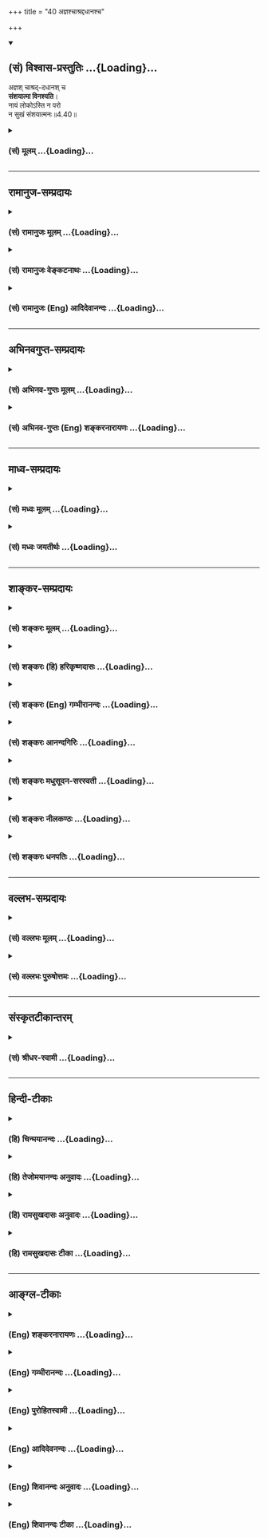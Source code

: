 +++
title = "40 अज्ञश्चाश्रद्दधानश्च"

+++
<div class="js_include" newlevelforh1="2" title="(सं) विश्वास-प्रस्तुतिः" unfilled url="/mahAbhAratam/vyAsaH/shlokashaH/06-bhIShma-parva/03-bhagavad-gItA-parva/saMskRtam/vishvAsa-prastutiH/04_jnAna-yogaH_brahmArp/40_ajnashchAshraddad.md">
<details open><summary><h2>(सं) विश्वास-प्रस्तुतिः ...{Loading}...</h2></summary>

अज्ञश् चाश्रद्-दधानश् च  
**संशयात्मा विनश्यति**।  
नायं लोकोऽस्ति न परो  
न सुखं संशयात्मनः॥4.40॥
</details>
</div>
<div class="js_include collapsed" newlevelforh1="3" title="(सं) मूलम्" unfilled url="/mahAbhAratam/vyAsaH/shlokashaH/06-bhIShma-parva/03-bhagavad-gItA-parva/saMskRtam/mUlam/04_jnAna-yogaH_brahmArp/40_ajnashchAshraddad.md">
<details><summary><h3>(सं) मूलम् ...{Loading}...</h3></summary>

अज्ञश्चाश्रद्दधानश्च संशयात्मा विनश्यति।  
नायं लोकोऽस्ति न परो न सुखं संशयात्मनः।।4.40।।
</details>
</div>


_________________
## रामानुज-सम्प्रदायः
<div class="js_include collapsed" newlevelforh1="3" title="(सं) रामानुजः मूलम्" unfilled url="/mahAbhAratam/vyAsaH/shlokashaH/06-bhIShma-parva/03-bhagavad-gItA-parva/saMskRtam/rAmAnujaH/mUlam/04_jnAna-yogaH_brahmArp/40_ajnashchAshraddad.md">
<details><summary><h3>(सं) रामानुजः मूलम् ...{Loading}...</h3></summary>

।।4.40।।**अज्ञः** एवम् उपदेशलब्धज्ञानरहितः उपदिष्टज्ञानवृद्ध्युपाये **च
अश्रद्दधानः** अत्वरमाणः उपदिष्टे च ज्ञाने **संशयात्मा** संशयितमना
**विनश्यति** नष्टो भवति। अस्मिन् उपदिष्टे आत्मयाथात्म्यविषये ज्ञाने
**संशयात्मनः** **अयम्** अपि प्राकृत**लोको न अस्ति** न च परः
धर्मार्थकामादिपुरुषार्थाः च न सिद्ध्यन्ति कुतो मोक्ष
इत्यर्थः। शास्त्रीयकर्मसिद्धिरूपत्वात् सर्वेषां पुरुषार्थानां
शास्त्रीयकर्मजन्यसिद्धेः च देहातिरिक्तात्मनिश्चयपूर्वकत्वात् अतः
सुखलवभागित्वम् आत्मनि **संशयात्मनो** न संभवति।

</details>
</div>
<div class="js_include collapsed" newlevelforh1="3" title="(सं) रामानुजः वेङ्कटनाथः" unfilled url="/mahAbhAratam/vyAsaH/shlokashaH/06-bhIShma-parva/03-bhagavad-gItA-parva/saMskRtam/rAmAnujaH/venkaTanAthaH/04_jnAna-yogaH_brahmArp/40_ajnashchAshraddad.md">
<details><summary><h3>(सं) रामानुजः वेङ्कटनाथः ...{Loading}...</h3></summary>

  
  
।।4.40।। उक्त एवार्थो व्यतिरेकेण स्थाप्यतेअज्ञश्च इति
श्लोकेन। उपदेशलब्धज्ञानरहित इति
पूर्वकमनिर्देशौचित्यादश्रद्धाहेत्वाकाङ्क्षणात् संशयदशासमभिव्याहाराच्च
अज्ञशब्दोऽत्र शास्त्रजन्यज्ञाननिवृत्तिपर इति भावः। संशयस्य
पृथगभिहितत्वात्अश्रद्दधानः इत्येतन्न विश्वासनिषेधपरम्
किन्त्वाकाङ्क्षानिषेधपरम्। प्रकृष्टाकाङ्क्षैव हि
त्वरेत्यभिप्रायेणअत्वरमाण इत्युक्तम्। संशयमना इति। संशय्यतेऽनेनेति संशयः
संशयकारणं संशयहेतुभूतमना इत्यर्थः यद्वा संशये मनो यस्येति विग्रहः।
नित्यस्यात्मनः पुरुषार्थशून्यत्वलक्षणस्य विनाशस्य पूर्वापरभावेन
सन्तन्यमानस्य प्राचीनस्यैवानुवृत्तिप्रदर्शनाय
प्रकृतिप्रत्ययार्थभेदविवक्षयानष्टो भवतीत्युक्तम्। विनष्टा वा प्रणष्टा वा
वा.रा.5।13।15 इत्यादिषु प्रध्वंसव्यतिरिक्तविषये प्रयोगोऽप्यनेन
सूचितः। विनश्यति इत्यस्य विवरणमुत्तरार्धम्। अयमपि इत्यनेनायंशब्देन
निर्दिष्टक्षुद्रतासूचनम्। नायं लोकोऽस्त्ययज्ञस्य कुतोऽन्यः कुरुसत्तम 4।31
इतिवदत्रापि लोकशब्दः पुरुषार्थविषयः। कैमुतिकन्यायप्रदर्शनार्थं चअयं लोकः
इत्युक्तम्। मोक्षप्रकरणत्वाच्चात्रायंशब्दपरशब्दयोर्न
भौमदिव्यविषयत्वमुचितमित्यभिप्रायेणाह धर्मार्थेति। मोक्षोपायभूतार्थे
संशयात्मनः कथं पुरुषार्थान्तरासिद्धिः इत्यत्राह शास्त्रीयेति। अस्तु
तत्तच्छास्त्रैरेव तत्तत्सिद्धिः किमनेन मोक्षोपयुक्तेन
इत्यत्राहशास्त्रीयकर्मजन्यसिद्धेश्चेति। अयमभिप्रायः नह्यायुर्वेदादिवत्
केवलमेतद्देहान्तर्भाविफलसाधनं कर्म तत्तच्छास्त्रैः प्रतिपाद्यते येन
देहातिरिक्तात्मज्ञाननिरपेक्षता स्यात् देहान्तरभाव्येव हि यज्ञादिसाध्यं
स्वर्गादिकं फलं प्राचुर्येण प्रतिपाद्यते अतो
देहातिरिक्तात्मनिश्चयोऽत्यन्तापेक्षितः इति।
उभयविधपुरुषार्थराहित्योपसंहारपरंन सुखम् इत्येतदिति व्यञ्जनायाह अत इति।
यद्वाऽनन्तसुखदुःखभोगरूपनिश्श्रेयसनिरयपर्यन्तसंशयस्य
मनस्तापहेतुत्वात्तदानीन्तनदुःखाभिप्रायेणन सुखम् इत्युक्तम्। अथवा
पुरुषार्थयोग्यताभिमानमूलसुखाभावोऽभिप्रेतः।  
  

</details>
</div>
<div class="js_include collapsed" newlevelforh1="3" title="(सं) रामानुजः (Eng) आदिदेवानन्दः" unfilled url="/mahAbhAratam/vyAsaH/shlokashaH/06-bhIShma-parva/03-bhagavad-gItA-parva/saMskRtam/rAmAnujaH/english/AdidevAnandaH/04_jnAna-yogaH_brahmArp/40_ajnashchAshraddad.md">
<details><summary><h3>(सं) रामानुजः (Eng) आदिदेवानन्दः ...{Loading}...</h3></summary>

4.40 'The ignorant,' i.e., one devoid of knowledge received through instruction, 'the faithless' or one who has no faith in developing this knowledge taught to him, i.e., who does not strive to progress ickly,
and 'the doubting one,' i.e., one who is full of doubts in regard to the knowledge taught - such persons perish, are lost. When this knowledge taught to him about the real nature of the self is doubted, then he loses this material world as also the next world. The meaning is that the ends of man, such as Dharma, Artha and Karma which constitute the material ends or fulfilments, are not achieved by such a doubting one.
How then can man's supreme end, release be achieved by such a doubting one; For all the ends of human life can be achieved through the actions which are prescribed by the Sastras, but their performance reires the firm conviction that the self is different from the body. Therefore,
even a little happiness does not come to the person who has a doubting mind concerning the self.

</details>
</div>


_________________
## अभिनवगुप्त-सम्प्रदायः
<div class="js_include collapsed" newlevelforh1="3" title="(सं) अभिनव-गुप्तः मूलम्" unfilled url="/mahAbhAratam/vyAsaH/shlokashaH/06-bhIShma-parva/03-bhagavad-gItA-parva/saMskRtam/abhinava-guptaH/mUlam/04_jnAna-yogaH_brahmArp/40_ajnashchAshraddad.md">
<details><summary><h3>(सं) अभिनव-गुप्तः मूलम् ...{Loading}...</h3></summary>

।।4.39 4.40।। श्रद्धावानिति। अज्ञ इति। अत्र च श्रद्धागमः तत्परव्यापारत्वं
च झगित्येव आस्तिकत्वात् असंशयत्वे सति उत्पद्यते। तस्मादसंशयवता
गुर्वागमादृतेन भाव्यम् संशयस्य सर्वनाशकत्वात् ससंशयो हि न किञ्चिज्जानाति
अश्रद्दधानत्त्वात्। तस्मात् निःसंशयेन भाव्यम् इति वाक्यार्थः।

</details>
</div>
<div class="js_include collapsed" newlevelforh1="3" title="(सं) अभिनव-गुप्तः (Eng) शङ्करनारायणः" unfilled url="/mahAbhAratam/vyAsaH/shlokashaH/06-bhIShma-parva/03-bhagavad-gItA-parva/saMskRtam/abhinava-guptaH/english/shankaranArAyaNaH/04_jnAna-yogaH_brahmArp/40_ajnashchAshraddad.md">
<details><summary><h3>(सं) अभिनव-गुप्तः (Eng) शङ्करनारायणः ...{Loading}...</h3></summary>

4.39-40 Sraddhavan etc. Ajnah etc. Here the idea of the passage is this
: The incoming of faith and the performance of activities intending this
\[knowledge\], both spring up soon no doubt, if one, being a believer,
entertains no doubt. Therefore, one should remain being favoured by the
preceptors and the scriptures, and not entertaining any doubt. For, the
doubt is a destroyer of everything \[good\]. Indeed a person with doubt
knows nothing, because he does not have faith. Hence one should remain
without doubt. The subject matter that has been elaborated in this
entire chapter is now summarised by a pair of the \[following\] verses :

</details>
</div>


_________________
## माध्व-सम्प्रदायः
<div class="js_include collapsed" newlevelforh1="3" title="(सं) मध्वः मूलम्" unfilled url="/mahAbhAratam/vyAsaH/shlokashaH/06-bhIShma-parva/03-bhagavad-gItA-parva/saMskRtam/madhvaH/mUlam/04_jnAna-yogaH_brahmArp/40_ajnashchAshraddad.md">
<details><summary><h3>(सं) मध्वः मूलम् ...{Loading}...</h3></summary>

।।4.40।। Sri Madhvacharya did not comment on this sloka.

</details>
</div>
<div class="js_include collapsed" newlevelforh1="3" title="(सं) मध्वः जयतीर्थः" unfilled url="/mahAbhAratam/vyAsaH/shlokashaH/06-bhIShma-parva/03-bhagavad-gItA-parva/saMskRtam/madhvaH/jayatIrthaH/04_jnAna-yogaH_brahmArp/40_ajnashchAshraddad.md">
<details><summary><h3>(सं) मध्वः जयतीर्थः ...{Loading}...</h3></summary>

।।4.40।। Sri Jayatirtha did not comment on this sloka.  
  

</details>
</div>


_________________
## शाङ्कर-सम्प्रदायः
<div class="js_include collapsed" newlevelforh1="3" title="(सं) शङ्करः मूलम्" unfilled url="/mahAbhAratam/vyAsaH/shlokashaH/06-bhIShma-parva/03-bhagavad-gItA-parva/saMskRtam/shankaraH/mUlam/04_jnAna-yogaH_brahmArp/40_ajnashchAshraddad.md">
<details><summary><h3>(सं) शङ्करः मूलम् ...{Loading}...</h3></summary>

।।4.40।। **अज्ञश्च** अनात्मज्ञश्च **अश्रद्दधानश्च** गुरुवाक्यशास्त्रेषु
अविश्वासवांश्च **संशयात्मा** च संशयचित्तश्च **विनश्यति**।
अज्ञाश्रद्दधानौ यद्यपि विनश्यतः न तथा यथा संशयात्मा। संशयात्मा तु
पापिष्ठः सर्वेषाम्। कथम् **नायं** साधारणोऽपि **लोकोऽस्ति।** तथा **न
परः** लोकः। **न सुखम्** तत्रापि संशयोत्पत्तेः **संशयात्मनः**
संशयचित्तस्य। तस्मात् संशयो न कर्तव्यः।। कस्मात्

</details>
</div>
<div class="js_include collapsed" newlevelforh1="3" title="(सं) शङ्करः (हि) हरिकृष्णदासः" unfilled url="/mahAbhAratam/vyAsaH/shlokashaH/06-bhIShma-parva/03-bhagavad-gItA-parva/saMskRtam/shankaraH/hindI/harikRShNadAsaH/04_jnAna-yogaH_brahmArp/40_ajnashchAshraddad.md">
<details><summary><h3>(सं) शङ्करः (हि) हरिकृष्णदासः ...{Loading}...</h3></summary>

।।4.40।। इस विषयमें संशय नहीं करना चाहिये क्योंकि संशय बड़ा पापी है। कैसे
सो कहते हैं जो अज्ञ यानी आत्मज्ञानसे रहित है जो अश्रद्धालु है और जो
संशयात्मा है ये तीनों नष्ट हो जाते हैं। यद्यपि अज्ञानी और अश्रद्धालु भी
नष्ट होते हैं परंतु जैसा संशयात्मा नष्ट होता है वैसे नहीं क्योंकि इन
सबमें संशयात्मा अधिक पापी है। अधिक पापी कैसे है ( सो कहते हैं )
संशयात्माको अर्थात् जिसके चित्तमें संशय है उस पुरुषको न तो यह साधारण
मनुष्यलोक मिलता है न परलोक मिलता है और न सुख ही मिलता है क्योंकि वहाँ भी
संशय होना सम्भव है इसलिये संशय नहीं करना चाहिये।

</details>
</div>
<div class="js_include collapsed" newlevelforh1="3" title="(सं) शङ्करः (Eng) गम्भीरानन्दः" unfilled url="/mahAbhAratam/vyAsaH/shlokashaH/06-bhIShma-parva/03-bhagavad-gItA-parva/saMskRtam/shankaraH/english/gambhIrAnandaH/04_jnAna-yogaH_brahmArp/40_ajnashchAshraddad.md">
<details><summary><h3>(सं) शङ्करः (Eng) गम्भीरानन्दः ...{Loading}...</h3></summary>

4.40 Ajnah, one who is ignorant, who has not known the Self; and
asradda-dhanah, who is faithless; \[Ast. adds here: guruvakya-sastresu
avisvasavan, who has no faith in the instructions of the teacher and the
scriptures.-Tr.\] and samsaya-atma, who has a doubting mind; vinasyati,
perishes. Although the ignorant and the faithless get ruined, yet it is
not to the extent that a man with a doubting mind does. As for one with
a doubting mind, he is the most vicious of them all. How; Na ayam lokah,
neither this world which is familiar; na, nor also; parah, the next
world; na sukham, nor happiness; asti, exist; samsaya-atmanah, for one
who has a doubting mind. For doubt is possible even with regard to them!
Therefore one should not entertain doubt. Why;

</details>
</div>
<div class="js_include collapsed" newlevelforh1="3" title="(सं) शङ्करः आनन्दगिरिः" unfilled url="/mahAbhAratam/vyAsaH/shlokashaH/06-bhIShma-parva/03-bhagavad-gItA-parva/saMskRtam/shankaraH/AnandagiriH/04_jnAna-yogaH_brahmArp/40_ajnashchAshraddad.md">
<details><summary><h3>(सं) शङ्करः आनन्दगिरिः ...{Loading}...</h3></summary>

।।4.40।। उत्तरश्लोकस्य पातनिकां करोति **अत्रेति।**
यथोक्तसाधनवानुपदेशमपेक्ष्याचिरेण ब्रह्म साक्षात्करोति
साक्षात्कृतब्रह्मत्वेऽचिरेणैव मोक्षं प्राप्नोतीत्येषोऽर्थः सप्तम्या
परामृश्यते। संशयस्याकर्तव्यत्वे हेतुमाह **पापिष्ठो** **हीति।** उक्तं
हेतुं प्रश्नपूर्वकमुत्तरश्लोकेन साधयति **कथमिति।** अज्ञादश्रद्दधानाच्च
संशयचित्तस्य विशेषमादर्शयति **नायमिति।** द्वितीयविभागविभजनार्थं भूमिकां
करोति **अज्ञेति।** अज्ञादीनां मध्ये संशयात्मनो यत्पापिष्ठत्वं
तत्प्रश्नद्वारा प्रकटयति **कथमिति।** लोकद्वयस्य तत्प्रयुक्तसुखस्य चाभावे
हेतुमाह **तत्रापीति।** संशयचित्तस्य सर्वत्र
संशयप्रवृत्तेर्दुर्निवारत्वादित्यर्थः। संशयस्यानर्थमूलत्वे स्थिते
फलितमाह **तस्मादिति।**

</details>
</div>
<div class="js_include collapsed" newlevelforh1="3" title="(सं) शङ्करः मधुसूदन-सरस्वती" unfilled url="/mahAbhAratam/vyAsaH/shlokashaH/06-bhIShma-parva/03-bhagavad-gItA-parva/saMskRtam/shankaraH/madhusUdana-sarasvatI/04_jnAna-yogaH_brahmArp/40_ajnashchAshraddad.md">
<details><summary><h3>(सं) शङ्करः मधुसूदन-सरस्वती ...{Loading}...</h3></summary>

।।4.40।। अत्र च संशयो न कर्तव्यः कस्मात्
अज्ञोऽनधीतशास्त्रत्वेनात्मज्ञानशून्यः। गुरुवेदान्तवाक्यार्थे इदमेवं न
भवत्येवेति विपर्ययरूपा नास्तिक्यबुद्धिरश्रद्धा तद्वानश्रद्धधानः। इदमेवं
भवति नवेति सर्वत्र संशयाक्रान्तचित्तः संशयात्मा विनश्यति
स्वार्थाद्भ्रष्टो भवति। अज्ञश्चाश्रद्दधानश्च विनश्यतीति संशयात्मापेक्षया
न्यूनत्वकथनार्थं चकाराभ्यां तयोः प्रयोगः। कुतः संशयात्मा हि सर्वतः
पापीयान्। यतो नायं मनुष्यलोकोऽस्ति वित्तार्जनाद्यभावात् न परलोकः
स्वर्गमोक्षादिः धर्मज्ञानाद्यभावात् न सुखं भोजनादिकृतं संशयात्मनः
सर्वत्र संदेहाक्रान्तचित्तस्य। अज्ञस्याश्रद्दधानस्य च परो लोको नास्ति
मनुष्यलोके भोजनादिसुखं च वर्तते। संशयात्मा तु त्रितयहीनत्वेन सर्वतः
पापीयानित्यर्थः।

</details>
</div>
<div class="js_include collapsed" newlevelforh1="3" title="(सं) शङ्करः नीलकण्ठः" unfilled url="/mahAbhAratam/vyAsaH/shlokashaH/06-bhIShma-parva/03-bhagavad-gItA-parva/saMskRtam/shankaraH/nIlakaNThaH/04_jnAna-yogaH_brahmArp/40_ajnashchAshraddad.md">
<details><summary><h3>(सं) शङ्करः नीलकण्ठः ...{Loading}...</h3></summary>

।।4.40।।**अज्ञ इति।** अज्ञः सुखेन चिकित्सितुं शक्यः। अश्रद्दधानो यत्नेन।
संशयात्मा त्वसाध्य एव। यतो मित्रादिष्वपि संशयं कुर्वतोऽस्यायं लोकोऽपि
नास्ति नापि परः। वेदवाक्येऽपि संशयात्। अतएव सर्वदा संशयाकुलत्वात्सुखमपि
तस्य नास्ति। तस्मात्संशयो न कर्तव्यः।

</details>
</div>
<div class="js_include collapsed" newlevelforh1="3" title="(सं) शङ्करः धनपतिः" unfilled url="/mahAbhAratam/vyAsaH/shlokashaH/06-bhIShma-parva/03-bhagavad-gItA-parva/saMskRtam/shankaraH/dhanapatiH/04_jnAna-yogaH_brahmArp/40_ajnashchAshraddad.md">
<details><summary><h3>(सं) शङ्करः धनपतिः ...{Loading}...</h3></summary>

।।4.40।। अस्मिन्सर्वशास्त्रन्यायसिद्धे सुनिश्चितेऽर्थे संशयो न कर्तव्यः।
तस्य पापिष्ठत्वादित्याशयेनाह **यज्ञ इति।** अज्ञो
गुरुमुखादनधीतशास्त्रत्वेनात्मज्ञानशून्यश्च पूर्वोक्तश्रद्धारहितश्च
इदमेवं भवति न वेति सर्वत्र संशयाकान्तचेता निनश्यति स्वार्थलाभाद्भश्यति।
अज्ञाश्रद्दधानसंशयात्मापेक्षया चकारद्वयसूचितममुख्यत्वं स्फुटयति।
संशयात्मा तु सर्वतः पापिष्ठः। यतस्तस्यायं मनुष्यलोको
वित्तार्जनविवाहादिसाध्यो न। नच पर उपासनादिसाध्यो देवलोकः। नच
तत्त्वज्ञानसाध्यजीवन्मुक्तिसुखं सर्वत्रापि संशयस्य सत्त्वात्।
अज्ञानश्रद्दधानयोः परलोकस्य जीवन्मुक्तिसुखस्य चाभावेऽपि
मनुष्यलोकोऽस्त्येव। यद्वा यज्ञः कदाचिदभ्यासवशात्परलोकादिसाधनं
देहात्मविवेकादिज्ञानं लभते। अश्रद्दधानोऽपि युक्तियुक्तं श्रुत्वा
श्रद्धां लभते। ततश्च परलोकादिभाजौ भवतः। सदा सर्वत्र संशयग्रस्तस्तु न तथा
किंत्वतिपापिष्ठ इत्यर्थः। तस्मात्संशयो न कर्तव्य इत्याशयः।

</details>
</div>


_________________
## वल्लभ-सम्प्रदायः
<div class="js_include collapsed" newlevelforh1="3" title="(सं) वल्लभः मूलम्" unfilled url="/mahAbhAratam/vyAsaH/shlokashaH/06-bhIShma-parva/03-bhagavad-gItA-parva/saMskRtam/vallabhaH/mUlam/04_jnAna-yogaH_brahmArp/40_ajnashchAshraddad.md">
<details><summary><h3>(सं) वल्लभः मूलम् ...{Loading}...</h3></summary>

।।4.40।। अश्रद्दधानस्तु नाधिकारी इत्येतावति वक्तव्ये अन्यमप्यनधिकारिणमाह।
अज्ञ उपदिष्टार्थानभिज्ञः अनधिकारी तत्र च सत्यपि ज्ञानेऽश्रद्धावान् तथा
संशयानश्च विनश्यत्येवेत्यन्ते महाननधिकारी निर्दिष्टः अनिश्चयात्तस्य
महत्त्वमनधिकारे। तथा हि नायं लोकोऽस्तीति न च सुखं परलोकश्च। अतो
निश्चयात्मिकैव बुद्धिरुचितेति भावः।

</details>
</div>
<div class="js_include collapsed" newlevelforh1="3" title="(सं) वल्लभः पुरुषोत्तमः" unfilled url="/mahAbhAratam/vyAsaH/shlokashaH/06-bhIShma-parva/03-bhagavad-gItA-parva/saMskRtam/vallabhaH/puruShottamaH/04_jnAna-yogaH_brahmArp/40_ajnashchAshraddad.md">
<details><summary><h3>(सं) वल्लभः पुरुषोत्तमः ...{Loading}...</h3></summary>

  
  
।।4.40।। अत्र मदुक्तौ संशयो न कर्तव्य इत्याह संशयात्माभविष्यति न वा इति
सन्देहवान् अज्ञः मूर्खः अनात्मज्ञः अश्रद्दधानः गुरौ ज्ञानसाधनेषु च
श्रद्धारहितो भूत्वा विनश्यति नष्टो भवति। चकारद्वयेन धर्मरहितः
सन्तोषरहितश्च भवेदिति ज्ञाप्यते। किञ्च संशयात्मनः साधारणरीत्यापीह लोके
परलोके च सुखं न स्यादित्याह नायमिति। संशयात्मनः सन्देहवतः अयं लोकः
पशुपुत्रादिरूपो न सिद्धो भवति न परः स्वर्गादिरूपसुखं
ऐश्वर्यारोग्यादिरूपं न भवतीत्यर्थः।  
  

</details>
</div>


_________________
## संस्कृतटीकान्तरम्
<div class="js_include collapsed" newlevelforh1="3" title="(सं) श्रीधर-स्वामी" unfilled url="/mahAbhAratam/vyAsaH/shlokashaH/06-bhIShma-parva/03-bhagavad-gItA-parva/saMskRtam/shrIdhara-svAmI/04_jnAna-yogaH_brahmArp/40_ajnashchAshraddad.md">
<details><summary><h3>(सं) श्रीधर-स्वामी ...{Loading}...</h3></summary>

।।4.40।। ज्ञानाधिकारिणमुक्त्वा तद्विपरीतमनधिकारिणमाह **अज्ञश्चेति।**
अज्ञो गुरूपदिष्टार्थानभिज्ञः कथंचिज्ज्ञाने जातेऽप्यश्रद्दधानश्च
जातायामपि श्रद्धायां ममेदं सिध्येद्वा न वेति संशयाक्रान्तचित्तश्च नश्यति
स्वार्थाद्भ्रश्यति। एतेषु त्रिष्वपि संशयात्मा सर्वथा नश्यति यतस्तस्यायं
लोको नास्ति धनार्जनविवाहाद्यसिद्धेः। नच परलोकः धर्मस्यानिष्पत्तेः। नच
सुखं संशयेनैव भोगस्याप्यसंभवात्।

</details>
</div>


_________________
## हिन्दी-टीकाः
<div class="js_include collapsed" newlevelforh1="3" title="(हि) चिन्मयानन्दः" unfilled url="/mahAbhAratam/vyAsaH/shlokashaH/06-bhIShma-parva/03-bhagavad-gItA-parva/hindI/chinmayAnandaH/04_jnAna-yogaH_brahmArp/40_ajnashchAshraddad.md">
<details><summary><h3>(हि) चिन्मयानन्दः ...{Loading}...</h3></summary>

।।4.40।। इसके पूर्व के श्लोक में कहा गया है कि श्रद्धा तथा ज्ञान से
युक्त पुरुष परम शान्ति प्राप्त करता है। इसी तथ्य पर बल देने के लिये
निषेधात्मक भाषा में कहते हैं कि उपर्युक्त गुणों से रहित पुरुष अपनी ही
हानि करता हुआ अन्त में नष्ट हो जाता है। जो अज्ञानी है अर्थात् वह पुरुष
जिसे बौद्धिक स्तर पर भी आत्मा का ज्ञान नहीं है। इस प्रकार के श्रद्धारहित
और संशयी स्वभाव के पुरुष का नाश अवश्यंभावी है। दूसरी पंक्ति में भगवान्
श्रीकृष्ण संशयात्मा पुरुष की निन्दा करते हुये उसके जीवन की त्रासदी बताते
हैं। ऐसे पुरुष को न इस लोक में सुख मिलता है और न अन्यत्र। इसका अभिप्राय
यह हुआ कि अज्ञानी तथा अश्रद्धालु पुरुष कुछ मात्रा में तो इस लोक का सुख
प्राप्त कर सकते हैं परन्तु संशयी स्वभाव के व्य़क्ति के भाग्य में वह भी
नहीं लिखा होता ऐसे पुरुष मानसिक रूप से किसी भी परिस्थिति का आनन्द लेने
में सर्वथा असमर्थ हो जाते हैं क्योंकि संशय की प्रवृत्ति प्रत्येक अनुभव
में विष घोल देती है। तथाकथित बुद्धिमान अश्रद्धालु और संशयी स्वभाव के
पुरुषों पर इस पंक्ति मे तीक्ष्ण व्यंग्य प्रहार किया गया है। अत इस विषय
में संशय नहीं करना चाहिये। भगवान् आगे कहते हैं

</details>
</div>
<div class="js_include collapsed" newlevelforh1="3" title="(हि) तेजोमयानन्दः अनुवादः" unfilled url="/mahAbhAratam/vyAsaH/shlokashaH/06-bhIShma-parva/03-bhagavad-gItA-parva/hindI/tejomayAnandaH/anuvAdaH/04_jnAna-yogaH_brahmArp/40_ajnashchAshraddad.md">
<details><summary><h3>(हि) तेजोमयानन्दः अनुवादः ...{Loading}...</h3></summary>

।।4.40।। अज्ञानी तथा श्रद्धारहित और संशययुक्त पुरुष नष्ट हो जाता है,
(उनमें भी) संशयी पुरुष के लिये न यह लोक है, न परलोक और न सुख।।

</details>
</div>
<div class="js_include collapsed" newlevelforh1="3" title="(हि) रामसुखदासः अनुवादः" unfilled url="/mahAbhAratam/vyAsaH/shlokashaH/06-bhIShma-parva/03-bhagavad-gItA-parva/hindI/rAmasukhadAsaH/anuvAdaH/04_jnAna-yogaH_brahmArp/40_ajnashchAshraddad.md">
<details><summary><h3>(हि) रामसुखदासः अनुवादः ...{Loading}...</h3></summary>

।।4.40।। विवेकहीन और श्रद्धारहित संशयात्मा मनुष्यका पतन हो जाता है। ऐसे
संशयात्मा मनुष्यके लिये न यह लोक है न परलोक है और न सुख ही है।

</details>
</div>
<div class="js_include collapsed" newlevelforh1="3" title="(हि) रामसुखदासः टीका" unfilled url="/mahAbhAratam/vyAsaH/shlokashaH/06-bhIShma-parva/03-bhagavad-gItA-parva/hindI/rAmasukhadAsaH/TIkA/04_jnAna-yogaH_brahmArp/40_ajnashchAshraddad.md">
<details><summary><h3>(हि) रामसुखदासः टीका ...{Loading}...</h3></summary>

4.40।।***व्याख्या--*'अज्ञश्चाश्रद्दधानश्च संशयात्मा विनश्यति'--**जिस
पुरुषका विवेक अभी जाग्रत् नहीं हुआ है तथा जितना विवेक जाग्रत् हुआ है,
उसको महत्त्व नहीं देता और साथ ही जो अश्रद्धालु है, ऐसे संशययुक्त पुरुषका
पारमार्थिक मार्गसे पतन हो जाता है। कारण कि संशययुक्त पुरुषकी अपनी बुद्धि
तो प्राकृत--शिक्षारहित है और दूसरेकी बातका आदर नहीं करता, फिर ऐसे
पुरुषके संशय कैसे नष्ट हो सकते हैं; और संशय नष्ट हुए बिना उसकी उन्नति भी
कैसे हो सकती है;  
  
अलग-अलग बातोंको सुननेसे 'यह ठीक है अथवा वह ठीक है;' ---इस प्रकार
सन्देहयुक्त पुरुषका नाम संशयात्मा है। पारमार्थिक मार्गपर चलनेवाले
साधकमें संशय पैदा होना स्वाभाविक है; क्योंकि वह किसी भी विषयको पढ़ेगा तो
कुछ समझेगा और कुछ नहीं समझेगा। जिस विषयको कुछ नहीं समझते उस विषयमें संशय
पैदा नहीं होता और जिस विषयको पूरा समझते हैं, उस विषयमें संशय नहीं रहता।
अतः संशय सदा अधूरे ज्ञानमें ही पैदा होता है, इसीको अज्ञान कहते हैं
**(टिप्पणी प₀ 272.1)**। इसलिये संशयका उत्पन्न होना हानिकारक नहीं है,
प्रत्युत संशयको बनाये रखना और उसे दूर करनेकी चेष्टा न करना ही हानिकारक
है। संशयको दूर करनेकी चेष्टा न करनेपर वह संशय ही 'सिद्धान्त' बन जाता है।
कारण कि संशय दूर न होनेपर मनुष्य सोचता है कि पारमार्थिक मार्गमें सब कुछ
ढकोसला है और ऐसा सोचकर उसे छोड़ देता है तथा नास्तिक बन जाता है।
परिणामस्वरूप उसका पतन हो जाता है। इसलिये अपने भीतर संशयका रहना साधकको
बुरा लगना चाहिये। संशय बुरा लगनेपर जिज्ञासा जाग्रत् होती है, जिसकी
पूर्ति होनेपर संशय-विनाशक ज्ञानकी प्राप्ति होती है। साधकका लक्षण है--खोज
करना। यदि वह मन और इन्द्रियोंसे देखी बातको ही सत्य मान लेता है, तो वहीं
रुक जाता है, आगे नहीं बढ़ पाता। साधकको निरन्तर आगे ही बढ़ते रहना चाहिये।
जैसे रास्तेपर चलते समय मनुष्य यह न देखे कि कितने मील आगे आ गये, प्रत्युत
यह देखे कि कितने मील अभी बाकी पड़े हैं, तब वह ठीक अपने लक्ष्यतक पहुँच
जायगा। ऐसे ही साधक यह न देखे कि कितना जान लिया अर्थात् अपने जाने हुएपर
सन्तोष न करे, प्रत्युत जिस विषयको अच्छी तरह नहीं जानता, उसे जाननेकी
चेष्टा करता रहे। इसलिये संशयके रहते हुए कभी सन्तोष नहीं होना चाहिये,
प्रत्युत जिज्ञासा अग्निकी तरह दहकती रहनी चाहिये। ऐसा होनेपर साधकका संशय
सन्त-महात्माओंसे अथवा ग्रन्थोंसे किसी-न-किसी प्रकारसे दूर हो ही जाता है।
संशय दूर करनेवाला कोई न मिले तो भगवत्कृपासे उसका संशय दूर हो जाता है।

</details>
</div>


_________________
## आङ्ग्ल-टीकाः
<div class="js_include collapsed" newlevelforh1="3" title="(Eng) शङ्करनारायणः" unfilled url="/mahAbhAratam/vyAsaH/shlokashaH/06-bhIShma-parva/03-bhagavad-gItA-parva/english/shankaranArAyaNaH/04_jnAna-yogaH_brahmArp/40_ajnashchAshraddad.md">
<details><summary><h3>(Eng) शङ्करनारायणः ...{Loading}...</h3></summary>

4.40. But he, who is ignorant and has no faith, perishes, with his self
(mind) full of doubts. Neither this world nor the other, nor happiness is for a person, who is by nature is full of doubts.

</details>
</div>
<div class="js_include collapsed" newlevelforh1="3" title="(Eng) गम्भीरानन्दः" unfilled url="/mahAbhAratam/vyAsaH/shlokashaH/06-bhIShma-parva/03-bhagavad-gItA-parva/english/gambhIrAnandaH/04_jnAna-yogaH_brahmArp/40_ajnashchAshraddad.md">
<details><summary><h3>(Eng) गम्भीरानन्दः ...{Loading}...</h3></summary>

4.40 One who is ignorant and faithless, and has a doubting mind perishes. Neither this world nor the next nor happiness exists for one who has a doubting mind.

</details>
</div>
<div class="js_include collapsed" newlevelforh1="3" title="(Eng) पुरोहितस्वामी" unfilled url="/mahAbhAratam/vyAsaH/shlokashaH/06-bhIShma-parva/03-bhagavad-gItA-parva/english/purohitasvAmI/04_jnAna-yogaH_brahmArp/40_ajnashchAshraddad.md">
<details><summary><h3>(Eng) पुरोहितस्वामी ...{Loading}...</h3></summary>

4.40 But the ignorant man, and he who has no faith, and the sceptic are lost. Neither in this world nor elsewhere is there any happiness in store for him who always doubts.

</details>
</div>
<div class="js_include collapsed" newlevelforh1="3" title="(Eng) आदिदेवनन्दः" unfilled url="/mahAbhAratam/vyAsaH/shlokashaH/06-bhIShma-parva/03-bhagavad-gItA-parva/english/AdidevanandaH/04_jnAna-yogaH_brahmArp/40_ajnashchAshraddad.md">
<details><summary><h3>(Eng) आदिदेवनन्दः ...{Loading}...</h3></summary>

4.40 The ignorant, the faithless and the doubting one peirsh; for the doubting one there is neither this world, nor that beyond, nor happiness.

</details>
</div>
<div class="js_include collapsed" newlevelforh1="3" title="(Eng) शिवानन्दः अनुवादः" unfilled url="/mahAbhAratam/vyAsaH/shlokashaH/06-bhIShma-parva/03-bhagavad-gItA-parva/english/shivAnandaH/anuvAdaH/04_jnAna-yogaH_brahmArp/40_ajnashchAshraddad.md">
<details><summary><h3>(Eng) शिवानन्दः अनुवादः ...{Loading}...</h3></summary>

4.40 The ignorant the faithless, the doubting self goes to destruction;
there is neither this world nor the other, nor happiness for the doubting.

</details>
</div>
<div class="js_include collapsed" newlevelforh1="3" title="(Eng) शिवानन्दः टीका" unfilled url="/mahAbhAratam/vyAsaH/shlokashaH/06-bhIShma-parva/03-bhagavad-gItA-parva/english/shivAnandaH/TIkA/04_jnAna-yogaH_brahmArp/40_ajnashchAshraddad.md">
<details><summary><h3>(Eng) शिवानन्दः टीका ...{Loading}...</h3></summary>

4.40 अज्ञः the ignorant; च and; अश्रद्दधानः the faithless; च and;
संशयात्मा the doubting self; विनश्यति goes to destruction; न not; अयम्
this; लोकः world; अस्ति is; न not; परः the next; न not; सुखम् happiness;
संशयात्मनः for the doubting self.Commentary The ignorant one who has no knowledge of the Self. The man without faith one who has no faith in his own self; in the scriptures and the teachings of his Guru.A man of doubting mind is the most sinful of all. His condition is very deplorable. He is full of doubts as regards the next world. He does not rejoice in this world also; as he is very suspicious. He has no happiness.

</details>
</div>
